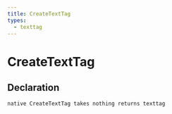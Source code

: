 ```yaml
---
title: CreateTextTag
types:
  - texttag
---
```


# CreateTextTag

## Declaration

```jass
native CreateTextTag takes nothing returns texttag
```
